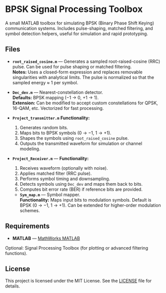 # BPSK Signal Processing Toolbox

A small MATLAB toolbox for simulating BPSK (Binary Phase Shift Keying) communication systems. Includes pulse-shaping, matched filtering, and symbol detection helpers, useful for simulation and rapid prototyping.

## Files

- **`root_raised_cosine.m`** — Generates a sampled root-raised-cosine (RRC) pulse. Can be used for pulse shaping or matched filtering.  
  **Notes:** Uses a closed-form expression and replaces removable singularities with analytical limits. The pulse is normalized so that the sampled energy ≈ 1 per symbol.

- **`Dec_dev.m`** — Nearest-constellation detector.  
  **Defaults:** BPSK mapping (−1 → 0, +1 → 1).  
  **Extension:** Can be modified to accept custom constellations for QPSK, 16-QAM, etc. Vectorized for fast processing.

- **`Project_transmitter.m`** 
  **Functionality:**  
  1. Generates random bits.  
  2. Maps bits to BPSK symbols (0 → −1, 1 → +1).  
  3. Shapes the symbols using `root_raised_cosine` pulse.  
  4. Outputs the transmitted waveform for simulation or channel modeling.

- **`Project_Receiver.m`** — 
  **Functionality:**  
  1. Receives waveform (optionally with noise).  
  2. Applies matched filter (RRC pulse).  
  3. Performs symbol timing and downsampling.  
  4. Detects symbols using `Dec_dev` and maps them back to bits.  
  5. Computes bit error rate (BER) if reference bits are provided.

  - **`Sym_map.m`** — Symbol mapper.  
  **Functionality:** Maps input bits to modulation symbols. Default is BPSK (0 → −1, 1 → +1). Can be extended for higher-order modulation schemes.  


## Requirements

- **MATLAB** — [MathWorks MATLAB](https://www.mathworks.com/products/matlab.html)  

Optional: Signal Processing Toolbox (for plotting or advanced filtering functions).

## License

This project is licensed under the MIT License. See the [LICENSE](LICENSE) file for details.
